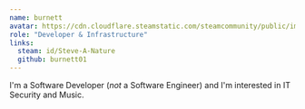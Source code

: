 ```yaml
---
name: burnett
avatar: https://cdn.cloudflare.steamstatic.com/steamcommunity/public/images/avatars/66/66ed6ca74b2ffdf3b3d3db85ab3cd49b3f1b31e1_full.jpg
role: "Developer & Infrastructure"
links:
  steam: id/Steve-A-Nature
  github: burnett01
---
```

I'm a Software Developer (*not* a Software Engineer) and I'm interested in IT Security and Music.
